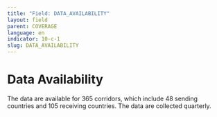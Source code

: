 ```yaml
---
title: "Field: DATA_AVAILABILITY"
layout: field
parent: COVERAGE
language: en
indicator: 10-c-1
slug: DATA_AVAILABILITY
---
```

# Data Availability

The data are available for 365 corridors, which include 48 sending countries and 105 receiving countries. The data are collected quarterly.